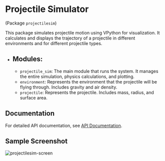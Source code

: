 # Projectile Simulator
(Package `projectilesim`)

This package simulates projectile motion using VPython for visualization. It calculates and displays the trajectory of a projectile in different environments and for different projectile types.

- ## Modules:
    * `projectile_sim`: The main module that runs the system. It manages the entire simulation, physics calculations, and plotting.
    * `environment`: Represents the environment that the projectile will be flying through.  Includes gravity and air density.
    * `projectile`: Represents the projectile.  Includes mass, radius, and surface area.

## Documentation
For detailed API documentation, see [API Documentation](https://jim-tooker.github.io/projectilesim/docs/projectile_sim.html).

## Sample Screenshot
![projectilesim-screen](https://github.com/user-attachments/assets/9afad9a7-7216-4db0-9f0b-a66f79789f41)
